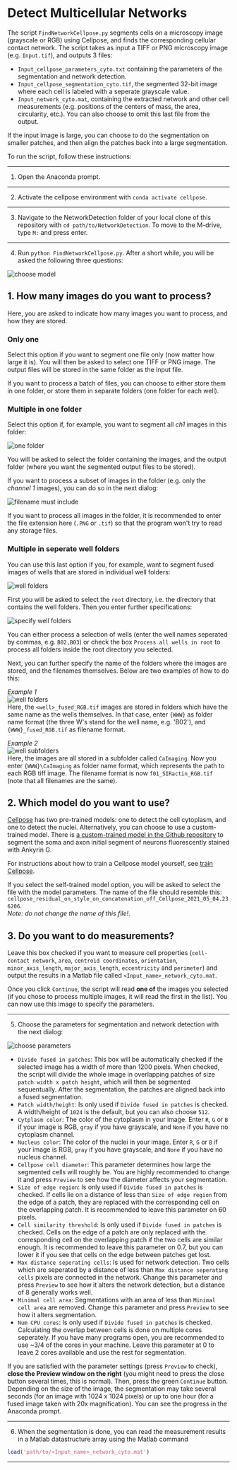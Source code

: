 # Detect Multicellular Networks

The script ```FindNetworkCellpose.py``` segments cells on a microscopy image (grayscale or RGB) using Cellpose, and finds the corresponding cellular contact network. The script takes as input a TIFF or PNG microscopy image (e.g. ```Input.tif```), and outputs 3 files:
- ```Input_cellpose_parameters_cyto.txt``` containing the parameters of the segmentation and network detection.
- ```Input_cellpose_segmentation_cyto.tif```, the segmented 32-bit image where each cell is labeled with a seperate grayscale value.
- ```Input_network_cyto.mat```, containing the extracted network and other cell measurements (e.g. positions of the centers of mass, the area, circularity, etc.). You can also choose to omit this last file from the output.  

If the input image is large, you can choose to do the segmentation on smaller patches, and then align the patches back into a large segmentation.

To run the script, follow these instructions:

---  

1. Open the Anaconda prompt.

---  

2. Activate the cellpose environment with ```conda activate cellpose```.

---  

3. Navigate to the NetworkDetection folder of your local clone of this repository with ```cd path/to/NetworkDetection```. To move to the M-drive, type ```M:``` and press enter.

---  

4. Run ```python FindNetworkCellpose.py```. After a short while, you will be asked the following three questions:  

![choose model](assets/img/ChooseModel.PNG)  

## 1. How many images do you want to process? 
Here, you are asked to indicate how many images you want to process, and how they are stored. 

### Only one
Select this option if you want to segment one file only (now matter how large it is). You will then be asked to select one TIFF or PNG image. The output files will be stored in the same folder as the input file.  

If you want to process a batch of files, you can choose to either store them in one folder, or store them in separate folders (one folder for each well).  

### Multiple in one folder
Select this option if, for example, you want to segment all *ch1* images in this folder:  

![one folder](assets/img/ImagesInOneFolder.PNG)

You will be asked to select the folder containing the images, and the output folder (where you want the segmented output files to be stored).  

If you want to process a subset of images in the folder (e.g. only the *channel 1* images), you can do so in the next dialog:  

![filename must include](assets/img/FileNameMustInclude.PNG)

If you want to process all images in the folder, it is recommended to enter the file extension here (```.PNG``` or ```.tif```) so that the program won't try to read any storage files.  

### Multiple in seperate well folders
You can use this last option if you, for example, want to segment fused images of wells that are stored in individual well folders:  

![well folders](assets/img/ImagesInWellFolders.PNG)  

First you will be asked to select the ```root``` directory, i.e. the directory that contains the well folders. Then you enter further specifications:

![specify well folders](assets/img/SpecifyWellFolders.PNG)

You can either process a selection of wells (enter the well names seperated by commas, e.g. ```B02,B03```) or check the box ```Process all wells in root``` to process all folders inside the root directory you selected.  

Next, you can further specify the name of the folders where the images are stored, and the filenames themselves. Below are two examples of how to do this:  

*Example 1*  
![well folders](assets/img/ImagesInWellFolders.PNG)  
Here, the ```<well>_fused_RGB.tif``` images are stored in folders which have the same name as the wells themselves. In that case, enter ```{WWW}``` as folder name format (the three W's stand for the well name, e.g. 'B02'), and ```{WWW}_fused_RGB.tif``` as filename format.  

*Example 2*  
![well subfolders](assets/img/ImagesInWellSubFolders.PNG)   
Here, the images are all stored in a subfolder called ```CaImaging```. Now you enter ```{WWW}\CaImaging``` as folder name format, which represents the path to each RGB tiff image. The filename format is now ```f01_SIRactin_RGB.tif``` (note that all filenames are the same).  

## 2. Which model do you want to use?
[Cellpose](https://www.cellpose.org/) has two pre-trained models: one to detect the cell cytoplasm, and one to detect the nuclei. Alternatively, you can choose to use a custom-trained model. There is [a custom-trained model in the Github repository](https://github.com/lukasvandenheuvel/CellContactNetwork/tree/main/Cellpose/AISModel) to segment the soma and axon initial segment of neurons fluorescently stained with Ankyrin G.  

For instructions about how to train a Cellpose model yourself, see [train Cellpose](train_cellpose.md).  

If you select the self-trained model option, you will be asked to select the file with the model parameters. The name of the file should resemble this: ```cellpose_residual_on_style_on_concatenation_off_Cellpose_2021_05_04.236206```.  
*Note: do not change the name of this file!*.  

## 3. Do you want to do measurements?  
Leave this box checked if you want to measure cell properties (```cell-contact network```, ```area```, ```centroid coordinates```, ```orientation```, ```minor_axis_length```, ```major_axis_length```, ```eccentricity``` and ```perimeter```) and output the results in a Matlab file called ```<Input_name>_network_cyto.mat```.  

Once you click ```Continue```, the script will read **one of** the images you selected (if you chose to process multiple images, it will read the first in the list). You can now use this image to specify the parameters.  

---  

5. Choose the parameters for segmentation and network detection with the next dialog:

![choose parameters](assets/img/ChooseParameters.PNG) 
 
- ```Divide fused in patches```: This box will be automatically checked if the selected image has a width of more than 1200 pixels. When checked, the script will divide the whole image in overlapping patches of size ```patch width x patch height```, which will then be segmented sequentually. After the segmentation, the patches are aligned back into a fused segmentation.
- ```Patch width/height```: Is only used if ```Divide fused in patches``` is checked. A width/height of ```1024``` is the default, but you can also choose ```512```.
- ```Cytplasm color```: The color of the cytoplasm in your image. Enter ```R```, ```G``` or ```B``` if your image is RGB, ```gray``` if you have grayscale, and ```None``` if you have no cytoplasm channel.
- ```Nucleus color```: The color of the nuclei in your image. Enter ```R```, ```G``` or ```B``` if your image is RGB, ```gray``` if you have grayscale, and ```None``` if you have no nucleus channel.
- ```Cellpose cell diameter```: This parameter determines how large the segmented cells will roughly be. You are highly recommended to change it and press ```Preview``` to see how the diameter affects your segmentation.
- ```Size of edge region```: Is only used if ```Divide fused in patches``` is checked. If cells lie on a distance of less than ```Size of edge region``` from the edge of a patch, they are replaced with the corresponding cell on the overlapping patch. It is recommended to leave this parameter on 60 pixels.
- ```Cell similarity threshold```: Is only used if ```Divide fused in patches``` is checked. Cells on the edge of a patch are only replaced with the corresponding cell on the overlapping patch if the two cells are similar enough. It is recommended to leave this parameter on 0.7, but you can lower it if you see that cells on the edge between patches get lost.
- ```Max distance seperating cells```: Is used for network detection. Two cells which are seperated by a distance of less than ```Max distance seperating cells``` pixels are connected in the network. Change this parameter and press ```Preview``` to see how it alters the network detection, but a distance of 8 generally works well.
- ```Minimal cell area```: Segmentations with an area of less than ```Minimal cell area``` are removed. Change this parameter and press ```Preview``` to see how it alters segmentation.  
- ```Num CPU cores```: Is only used if ```Divide fused in patches``` is checked. Calculating the overlap between cells is done on multiple cores seperately. If you have many programs open, you are recommended to use ~3/4 of the cores in your machine. Leave this parameter at 0 to leave 2 cores available and use the rest for segmentation.

If you are satisfied with the parameter settings (press ```Preview``` to check), **close the Preview window on the right** (you might need to press the close button several times, this is normal). Then, press the green ```Continue``` button. Depending on the size of the image, the segmentation may take several seconds (for an image with 1024 x 1024 pixels) or up to one hour (for a fused image taken with 20x magnification). You can see the progress in the Anaconda prompt. 

---

6. When the segmentation is done, you can read the measurement results in a Matlab datastructure array using the Matlab command  
```matlab
load('path/to/<Input_name>_network_cyto.mat')
```

---
